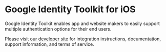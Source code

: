 # Google Identity Toolkit for iOS

Google Identity Toolkit enables app and website makers to easily support
multiple authentication options for their end users.

Please visit [our developer
site](https://developers.google.com/identity/toolkit/ios/) for integration
instructions, documentation, support information, and terms of service.
